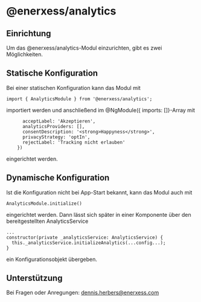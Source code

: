 # @enerxess/analytics

## Einrichtung

Um das @enerxess/analytics-Modul einzurichten, gibt es zwei Möglichkeiten.

## Statische Konfiguration

Bei einer statischen Konfiguration kann das Modul mit

`import { AnalyticsModule } from '@enerxess/analytics';`

importiert werden und anschließend im @NgModule({ imports: []}-Array mit

```AnalyticsModule.withConfig({
      acceptLabel: 'Akzeptieren',
      analyticsProviders: [],
      consentDescription: '<strong>Happyness</strong>',
      privacyStrategy: 'optIn',
      rejectLabel: 'Tracking nicht erlauben'
    })
```

eingerichtet werden.

## Dynamische Konfiguration

Ist die Konfiguration nicht bei App-Start bekannt, kann das Modul auch mit

`AnalyticsModule.initialize()`

eingerichtet werden. Dann lässt sich später in einer Komponente über den bereitgestellten AnalyticsService

```import { AnalyticsService } from '@enerxess/analytics';
...
constructor(private _analyticsService: AnalyticsService) {
  this._analyticsService.initializeAnalytics(...config...);
}
```

ein Konfigurationsobjekt übergeben.

## Unterstützung

Bei Fragen oder Anregungen: [dennis.herbers@enerxess.com](mailto:dennis.herbers@enerxess.com)
